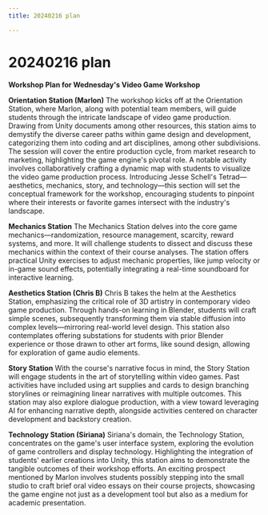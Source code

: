 ```yaml
---
title: 20240216 plan

---
```


# 20240216 plan

**Workshop Plan for Wednesday's Video Game Workshop**

**Orientation Station (Marlon)** The workshop kicks off at the Orientation Station, where Marlon, along with potential team members, will guide students through the intricate landscape of video game production. Drawing from Unity documents among other resources, this station aims to demystify the diverse career paths within game design and development, categorizing them into coding and art disciplines, among other subdivisions. The session will cover the entire production cycle, from market research to marketing, highlighting the game engine's pivotal role. A notable activity involves collaboratively crafting a dynamic map with students to visualize the video game production process. Introducing Jesse Schell's Tetrad— aesthetics, mechanics, story, and technology—this section will set the conceptual framework for the workshop, encouraging students to pinpoint where their interests or favorite games intersect with the industry's landscape.

**Mechanics Station** The Mechanics Station delves into the core game mechanics—randomization, resource management, scarcity, reward systems, and more. It will challenge students to dissect and discuss these mechanics within the context of their course analyses. The station offers practical Unity exercises to adjust mechanic properties, like jump velocity or in-game sound effects, potentially integrating a real-time soundboard for interactive learning.

**Aesthetics Station (Chris B)** Chris B takes the helm at the Aesthetics Station, emphasizing the critical role of 3D artistry in contemporary video game production. Through hands-on learning in Blender, students will craft simple scenes, subsequently transforming them via stable diffusion into complex levels—mirroring real-world level design. This station also contemplates offering substations for students with prior Blender experience or those drawn to other art forms, like sound design, allowing for exploration of game audio elements.

**Story Station** With the course's narrative focus in mind, the Story Station will engage students in the art of storytelling within video games. Past activities have included using art supplies and cards to design branching storylines or reimagining linear narratives with multiple outcomes. This station may also explore dialogue production, with a view toward leveraging AI for enhancing narrative depth, alongside activities centered on character development and backstory creation.

**Technology Station (Siriana)** Siriana's domain, the Technology Station, concentrates on the game's user interface system, exploring the evolution of game controllers and display technology. Highlighting the integration of students' earlier creations into Unity, this station aims to demonstrate the tangible outcomes of their workshop efforts. An exciting prospect mentioned by Marlon involves students possibly stepping into the small studio to craft brief oral video essays on their course projects, showcasing the game engine not just as a development tool but also as a medium for academic presentation.
